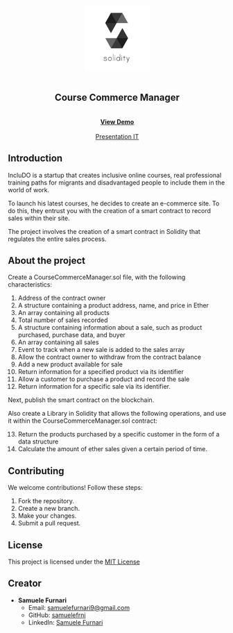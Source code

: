 <div align="center"><img src="/assets/solidity-logo-vector.svg" width="150px"></div>
<br />
<div align="center">
  <h2 align="center">Course Commerce Manager</h2>

  <p align="center">
    <br />
    <a href=""><strong>View Demo</strong></a>
    <br />
    <br />
    <a href="./assets/">Presentation IT</a>
  </p>
</div>

## Introduction

IncluDO is a startup that creates inclusive online courses, real professional training paths for migrants and disadvantaged people to include them in the world of work.

To launch his latest courses, he decides to create an e-commerce site. To do this, they entrust you with the creation of a smart contract to record sales within their site.

The project involves the creation of a smart contract in Solidity that regulates the entire sales process.

## About the project

Create a CourseCommerceManager.sol file, with the following characteristics:

1. Address of the contract owner
2. A structure containing a product address, name, and price in Ether
3. An array containing all products
4. Total number of sales recorded
5. A structure containing information about a sale, such as product purchased, purchase data, and buyer
6. An array containing all sales
7. Event to track when a new sale is added to the sales array
8. Allow the contract owner to withdraw from the contract balance
9. Add a new product available for sale
10. Return information for a specified product via its identifier
11. Allow a customer to purchase a product and record the sale
12. Return information for a specific sale via its identifier.

Next, publish the smart contract on the blockchain.

Also create a Library in Solidity that allows the following operations, and use it within the CourseCommerceManager.sol contract:

13. Return the products purchased by a specific customer in the form of a data structure
14. Calculate the amount of ether sales given a certain period of time.

## Contributing

We welcome contributions! Follow these steps:

1. Fork the repository.
2. Create a new branch.
3. Make your changes.
4. Submit a pull request.

## License

This project is licensed under the [MIT License](https://opensource.org/licenses/MIT)

## Creator

- **Samuele Furnari**
  - Email: samuelefurnari9@gmail.com
  - GitHub: [samuelefrni](https://github.com/samuelefrni)
  - LinkedIn: [Samuele Furnari](https://www.linkedin.com/in/samuele-furnari-a37567220/)
